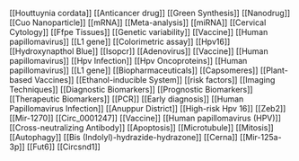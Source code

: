 [[Houttuynia cordata]]
[[Anticancer drug]]
[[Green Synthesis]]
[[Nanodrug]]
[[Cuo Nanoparticle]]
[[mRNA]]
[[Meta-analysis]]
[[miRNA]]
[[Cervical Cytology]]
[[Ffpe Tissues]]
[[Genetic variability]]
[[Vaccine]]
[[Human papillomavirus]]
[[L1 gene]]
[[Colorimetric assay]]
[[Hpv16]]
[[Hydroxynapthol Blue]]
[[Isopcr]]
[[Adenovirus]]
[[Vaccine]]
[[Human papillomavirus]]
[[Hpv Infection]]
[[Hpv Oncoproteins]]
[[Human papillomavirus]]
[[L1 gene]]
[[Biopharmaceuticals]]
[[Capsomeres]]
[[Plant-based Vaccines]]
[[Ethanol-inducible System]]
[[risk factors]]
[[Imaging Techniques]]
[[Diagnostic Biomarkers]]
[[Prognostic Biomarkers]]
[[Therapeutic Biomarkers]]
[[PCR]]
[[Early diagnosis]]
[[Human Papillomavirus Infection]]
[[Anuppur District]]
[[High-risk Hpv 16]]
[[Zeb2]]
[[Mir-1270]]
[[Circ_0001247]]
[[Vaccine]]
[[Human papillomavirus (HPV)]]
[[Cross-neutralizing Antibody]]
[[Apoptosis]]
[[Microtubule]]
[[Mitosis]]
[[Autophagy]]
[[Bis (Indolyl)-hydrazide-hydrazone]]
[[Cerna]]
[[Mir-125a-3p]]
[[Fut6]]
[[Circsnd1]]
